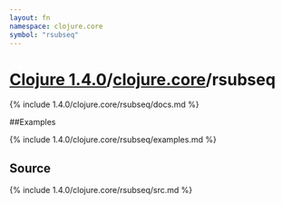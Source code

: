 ```yaml
---
layout: fn
namespace: clojure.core
symbol: "rsubseq"
---
```


# [Clojure 1.4.0](../../)/[clojure.core](../)/rsubseq

{% include 1.4.0/clojure.core/rsubseq/docs.md %}

##Examples

{% include 1.4.0/clojure.core/rsubseq/examples.md %}
## Source
{% include 1.4.0/clojure.core/rsubseq/src.md %}

